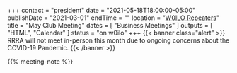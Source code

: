 +++
contact = "president"
date = "2021-05-18T18:00:00-05:00"
publishDate = "2021-03-01"
endTime = ""
location = "[W0ILO Repeaters](/radios/)"
title = "May Club Meeting"
dates = [ "Business Meetings" ]
outputs = [ "HTML", "Calendar" ]
status = "on w0ilo"
+++
{{< banner class="alert" >}}
RRRA will not meet in-person this month due to ongoing concerns
about the COVID-19 Pandemic.
{{< /banner >}}

{{% meeting-note %}}
